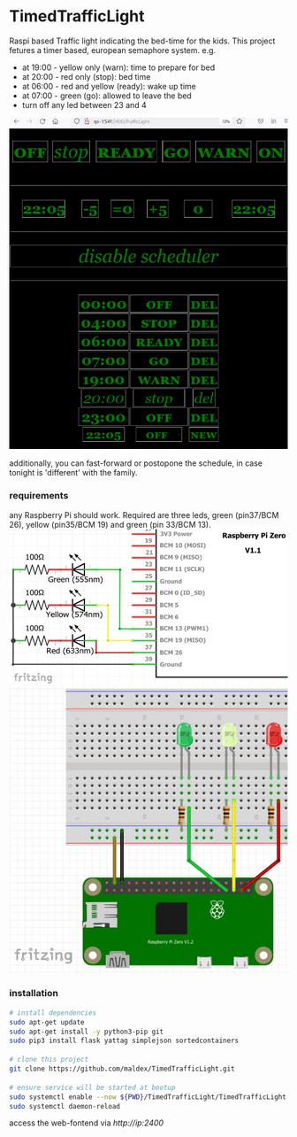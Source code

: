 # TimedTrafficLight
Raspi based Traffic light indicating the bed-time for the kids.
This project fetures a timer based, european semaphore system. e.g.

- at 19:00 - yellow only (warn): time to prepare for bed
- at 20:00 - red only (stop): bed time
- at 06:00 - red and yellow (ready): wake up time
- at 07:00 - green (go): allowed to leave the bed
- turn off any led between 23 and 4

![screenshot](doc/Screenshot1.png "screenshot")

additionally, you can fast-forward or postopone the schedule, in case tonight is 'different' with the family.

### requirements
any Raspberry Pi should work. Required are three leds, green (pin37/BCM 26), yellow (pin35/BCM 19) and green (pin 33/BCM 13).
![wire-schematic](doc/README.Wiring2.jpg "schematic") ![wire-breadboard](doc/README.Wiring1.jpg "breadboard")

### installation    
```bash
# install dependencies
sudo apt-get update
sudo apt-get install -y python3-pip git
sudo pip3 install flask yattag simplejson sortedcontainers

# clone this project
git clone https://github.com/maldex/TimedTrafficLight.git

# ensure service will be started at bootup
sudo systemctl enable --now ${PWD}/TimedTrafficLight/TimedTrafficLight.service
sudo systemctl daemon-reload
```
access the web-fontend via _http://ip:2400_